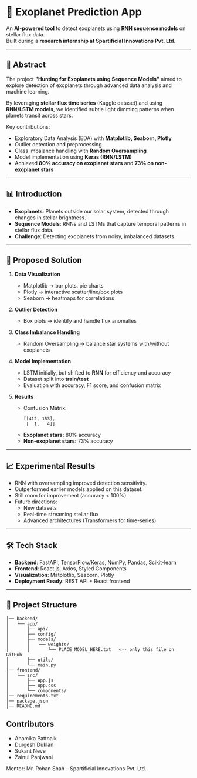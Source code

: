 # 🌌 Exoplanet Prediction App  

An **AI-powered tool** to detect exoplanets using **RNN sequence models** on stellar flux data.  
Built during a **research internship at Spartificial Innovations Pvt. Ltd.**

---

## 🚀 Abstract
The project **"Hunting for Exoplanets using Sequence Models"** aimed to explore detection of exoplanets through advanced data analysis and machine learning.  

By leveraging **stellar flux time series** (Kaggle dataset) and using **RNN/LSTM models**, we identified subtle light dimming patterns when planets transit across stars.  

Key contributions:
- Exploratory Data Analysis (EDA) with **Matplotlib, Seaborn, Plotly**  
- Outlier detection and preprocessing  
- Class imbalance handling with **Random Oversampling**  
- Model implementation using **Keras (RNN/LSTM)**  
- Achieved **80% accuracy on exoplanet stars** and **73% on non-exoplanet stars**  

---

## 📊 Introduction
- **Exoplanets**: Planets outside our solar system, detected through changes in stellar brightness.  
- **Sequence Models**: RNNs and LSTMs that capture temporal patterns in stellar flux data.  
- **Challenge**: Detecting exoplanets from noisy, imbalanced datasets.  

---

## 🧪 Proposed Solution
1. **Data Visualization**  
   - Matplotlib → bar plots, pie charts  
   - Plotly → interactive scatter/line/box plots  
   - Seaborn → heatmaps for correlations  

2. **Outlier Detection**  
   - Box plots → identify and handle flux anomalies  

3. **Class Imbalance Handling**  
   - Random Oversampling → balance star systems with/without exoplanets  

4. **Model Implementation**  
   - LSTM initially, but shifted to **RNN** for efficiency and accuracy  
   - Dataset split into **train/test**  
   - Evaluation with accuracy, F1 score, and confusion matrix  

5. **Results**  
   - Confusion Matrix:  
     ```
     [[412, 153],
      [  1,   4]]
     ```
   - **Exoplanet stars:** 80% accuracy  
   - **Non-exoplanet stars:** 73% accuracy  

---

## 📈 Experimental Results
- RNN with oversampling improved detection sensitivity.  
- Outperformed earlier models applied on this dataset.  
- Still room for improvement (accuracy < 100%).  
- Future directions:  
  - New datasets  
  - Real-time streaming stellar flux  
  - Advanced architectures (Transformers for time-series)  

---

## 🛠 Tech Stack
- **Backend**: FastAPI, TensorFlow/Keras, NumPy, Pandas, Scikit-learn  
- **Frontend**: React.js, Axios, Styled Components  
- **Visualization**: Matplotlib, Seaborn, Plotly  
- **Deployment Ready**: REST API + React frontend  

---

## 📂 Project Structure
``` my-react-app/
│── backend/
│   └── app/
│       ├── api/
│       ├── config/
│       ├── models/
│       │   └── weights/
│       │       └── PLACE_MODEL_HERE.txt   <-- only this file on GitHub
│       ├── utils/
│       └── main.py
│── frontend/
│   └── src/
│       ├── App.js
│       ├── App.css
│       └── components/
│── requirements.txt
│── package.json
│── README.md
```

## Contributors

- Ahamika Pattnaik 
- Durgesh Duklan
- Sukant Neve 
- Zainul Panjwani 

Mentor: Mr. Rohan Shah – Spartificial Innovations Pvt. Ltd.
